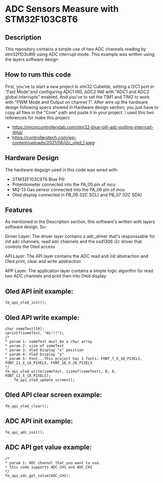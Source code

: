 # ADC Sensors Measure with STM32F103C8T6

## Description

This repository contains a simple use of two ADC channels reading by stm32f103c8t6 using
ADC interrupt mode. This example was written using the layers software design

## How to rum this code
First, you've to start a new project in stm32 CubeIde, setting a I2C1 port in "Fast Mode"and configuring ADC1 IN5, ADC2 IN6 with "ADC1 and ADC2 global interrupts" enabled. And you've to set the TIM1 and TIM2 to work with "PWM Mode and Output on channel 1".
After wire up the hardware design following specs showed in Hardware design section; you just have to copy all files in the "Core" path and paste it in your project.
I used this two references for make this project:
- https://microcontrollerslab.com/stm32-blue-pill-adc-polling-interrupt-dma/
- https://controllerstech.com/wp-content/uploads/2021/06/i2c_oled_1.jpeg


## Hardware Design

The hardware degsign used in this code was wired with:
  - STM32F103C8T6 Blue Pill
  - Potentiometer connected into the PA_05 pin of mcu
  - MQ-13 Gas sensor connected into the PA_06 pin of mcu
  - Oled display connected in PB_06 (I2C SCL) and PB_07 (I2C SDA)

## Features
As mentioned in the Description section, this software's written with layers software design. So:

Driver Layer:
The driver layer contains a adc_driver that's responssable for init adc channels, read adc channels and
the ssd1306 i2c driver that controls the Oled access

API Layer:
The API layer contains the ADC read and init abstraction and Oled print, clear and write adstraction
	

APP Layer:
The application layer contains a simple logic algorithn for read two ADC channels and print then into Oled display.



## Oled API init example:
	fm_api_oled_init();
	
## Oled API write example:
	char someText[10];
	sprintf(someText, "Hi!!!");
	/*
	* param 1: someText must be a char array
	* param 2: size of someText
	* param 3: Oled Display "x" position
	* param 4: Oled Display "y"
	* param 5: Font...This project has 3 fonts: FONT_7_X_10_PIXELS, FONT_11_X_18_PIXELS, FONT_16_X_26_PIXELS
	*/
	fm_api_oled_write(someText, sizeof(someText), 0, 0, FONT_11_X_18_PIXELS);
    	fm_api_oled_update_screen();

## Oled API clear screen example:
	fm_api_oled_clear();
	

## ADC API init example:
	fm_api_adc_init();
	
## ADC API get value example:
	/*
	* param 1: ADC channel that you want to use.
	* this code supports ADC_CH1 and ADC_CH2
	*/
	fm_api_adc_get_value(ADC_CH1);
